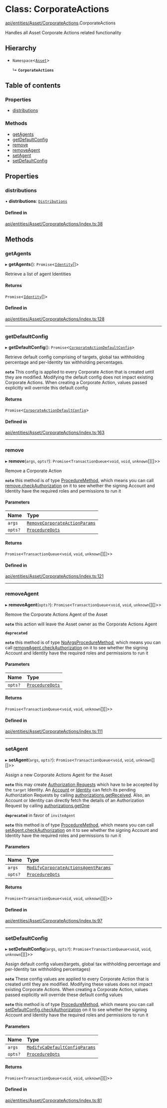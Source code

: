 # Class: CorporateActions

[api/entities/Asset/CorporateActions](../wiki/api.entities.Asset.CorporateActions).CorporateActions

Handles all Asset Corporate Actions related functionality

## Hierarchy

- `Namespace`<[`Asset`](../wiki/api.entities.Asset.Asset)\>

  ↳ **`CorporateActions`**

## Table of contents

### Properties

- [distributions](../wiki/api.entities.Asset.CorporateActions.CorporateActions#distributions)

### Methods

- [getAgents](../wiki/api.entities.Asset.CorporateActions.CorporateActions#getagents)
- [getDefaultConfig](../wiki/api.entities.Asset.CorporateActions.CorporateActions#getdefaultconfig)
- [remove](../wiki/api.entities.Asset.CorporateActions.CorporateActions#remove)
- [removeAgent](../wiki/api.entities.Asset.CorporateActions.CorporateActions#removeagent)
- [setAgent](../wiki/api.entities.Asset.CorporateActions.CorporateActions#setagent)
- [setDefaultConfig](../wiki/api.entities.Asset.CorporateActions.CorporateActions#setdefaultconfig)

## Properties

### distributions

• **distributions**: [`Distributions`](../wiki/api.entities.Asset.CorporateActions.Distributions.Distributions)

#### Defined in

[api/entities/Asset/CorporateActions/index.ts:38](https://github.com/PolymathNetwork/polymesh-sdk/blob/49113a20/src/api/entities/Asset/CorporateActions/index.ts#L38)

## Methods

### getAgents

▸ **getAgents**(): `Promise`<[`Identity`](../wiki/api.entities.Identity.Identity)[]\>

Retrieve a list of agent Identities

#### Returns

`Promise`<[`Identity`](../wiki/api.entities.Identity.Identity)[]\>

#### Defined in

[api/entities/Asset/CorporateActions/index.ts:128](https://github.com/PolymathNetwork/polymesh-sdk/blob/49113a20/src/api/entities/Asset/CorporateActions/index.ts#L128)

___

### getDefaultConfig

▸ **getDefaultConfig**(): `Promise`<[`CorporateActionDefaultConfig`](../wiki/api.entities.Asset.CorporateActions.types.CorporateActionDefaultConfig)\>

Retrieve default config comprising of targets, global tax withholding percentage and per-Identity tax withholding percentages.

**`note`** This config is applied to every Corporate Action that is created until they are modified. Modifying the default config
  does not impact existing Corporate Actions.
  When creating a Corporate Action, values passed explicitly will override this default config

#### Returns

`Promise`<[`CorporateActionDefaultConfig`](../wiki/api.entities.Asset.CorporateActions.types.CorporateActionDefaultConfig)\>

#### Defined in

[api/entities/Asset/CorporateActions/index.ts:163](https://github.com/PolymathNetwork/polymesh-sdk/blob/49113a20/src/api/entities/Asset/CorporateActions/index.ts#L163)

___

### remove

▸ **remove**(`args`, `opts?`): `Promise`<`TransactionQueue`<`void`, `void`, `unknown`[][]\>\>

Remove a Corporate Action

**`note`** this method is of type [ProcedureMethod](../wiki/types.ProcedureMethod), which means you can call [remove.checkAuthorization](../wiki/types.ProcedureMethod#checkauthorization)
  on it to see whether the signing Account and Identity have the required roles and permissions to run it

#### Parameters

| Name | Type |
| :------ | :------ |
| `args` | [`RemoveCorporateActionParams`](../wiki/api.procedures.types.RemoveCorporateActionParams) |
| `opts?` | [`ProcedureOpts`](../wiki/types.ProcedureOpts) |

#### Returns

`Promise`<`TransactionQueue`<`void`, `void`, `unknown`[][]\>\>

#### Defined in

[api/entities/Asset/CorporateActions/index.ts:121](https://github.com/PolymathNetwork/polymesh-sdk/blob/49113a20/src/api/entities/Asset/CorporateActions/index.ts#L121)

___

### removeAgent

▸ **removeAgent**(`opts?`): `Promise`<`TransactionQueue`<`void`, `void`, `unknown`[][]\>\>

Remove the Corporate Actions Agent of the Asset

**`note`** this action will leave the Asset owner as the Corporate Actions Agent

**`deprecated`**

**`note`** this method is of type [NoArgsProcedureMethod](../wiki/types.NoArgsProcedureMethod), which means you can call [removeAgent.checkAuthorization](../wiki/types.NoArgsProcedureMethod#checkauthorization)
  on it to see whether the signing Account and Identity have the required roles and permissions to run it

#### Parameters

| Name | Type |
| :------ | :------ |
| `opts?` | [`ProcedureOpts`](../wiki/types.ProcedureOpts) |

#### Returns

`Promise`<`TransactionQueue`<`void`, `void`, `unknown`[][]\>\>

#### Defined in

[api/entities/Asset/CorporateActions/index.ts:111](https://github.com/PolymathNetwork/polymesh-sdk/blob/49113a20/src/api/entities/Asset/CorporateActions/index.ts#L111)

___

### setAgent

▸ **setAgent**(`args`, `opts?`): `Promise`<`TransactionQueue`<`void`, `void`, `unknown`[][]\>\>

Assign a new Corporate Actions Agent for the Asset

**`note`** this may create [Authorization Requests](../wiki/api.entities.AuthorizationRequest.AuthorizationRequest) which have to be accepted by the `target` Identity.
  An [Account](../wiki/api.entities.Account.Account) or [Identity](../wiki/api.entities.Identity.Identity) can fetch its pending Authorization Requests by calling [authorizations.getReceived](../wiki/api.entities.common.namespaces.Authorizations.Authorizations#getreceived).
  Also, an Account or Identity can directly fetch the details of an Authorization Request by calling [authorizations.getOne](../wiki/api.entities.common.namespaces.Authorizations.Authorizations#getone)

**`deprecated`** in favor of `inviteAgent`

**`note`** this method is of type [ProcedureMethod](../wiki/types.ProcedureMethod), which means you can call [setAgent.checkAuthorization](../wiki/types.ProcedureMethod#checkauthorization)
  on it to see whether the signing Account and Identity have the required roles and permissions to run it

#### Parameters

| Name | Type |
| :------ | :------ |
| `args` | [`ModifyCorporateActionsAgentParams`](../wiki/api.procedures.types.ModifyCorporateActionsAgentParams) |
| `opts?` | [`ProcedureOpts`](../wiki/types.ProcedureOpts) |

#### Returns

`Promise`<`TransactionQueue`<`void`, `void`, `unknown`[][]\>\>

#### Defined in

[api/entities/Asset/CorporateActions/index.ts:97](https://github.com/PolymathNetwork/polymesh-sdk/blob/49113a20/src/api/entities/Asset/CorporateActions/index.ts#L97)

___

### setDefaultConfig

▸ **setDefaultConfig**(`args`, `opts?`): `Promise`<`TransactionQueue`<`void`, `void`, `unknown`[][]\>\>

Assign default config values(targets, global tax withholding percentage and per-Identity tax withholding percentages)

**`note`** These config values are applied to every Corporate Action that is created until they are modified. Modifying these values
  does not impact existing Corporate Actions.
  When creating a Corporate Action, values passed explicitly will override these default config values

**`note`** this method is of type [ProcedureMethod](../wiki/types.ProcedureMethod), which means you can call [setDefaultConfig.checkAuthorization](../wiki/types.ProcedureMethod#checkauthorization)
  on it to see whether the signing Account and Identity have the required roles and permissions to run it

#### Parameters

| Name | Type |
| :------ | :------ |
| `args` | [`ModifyCaDefaultConfigParams`](../wiki/api.procedures.types#modifycadefaultconfigparams) |
| `opts?` | [`ProcedureOpts`](../wiki/types.ProcedureOpts) |

#### Returns

`Promise`<`TransactionQueue`<`void`, `void`, `unknown`[][]\>\>

#### Defined in

[api/entities/Asset/CorporateActions/index.ts:81](https://github.com/PolymathNetwork/polymesh-sdk/blob/49113a20/src/api/entities/Asset/CorporateActions/index.ts#L81)
